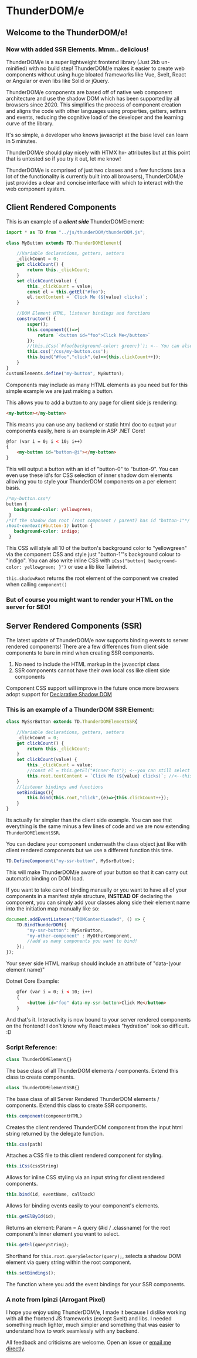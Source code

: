 # ThunderDOM/e

## Welcome to the ThunderDOM/e!
### Now with added SSR Elements. Mmm.. delicious!

ThunderDOM/e is a super lightweight frontend library (Just 2kb un-minified) with no build step! ThunderDOM/e makes it easier to create web components without using huge bloated frameworks like Vue, Svelt, React or Angular or even libs like Solid or jQuery.

ThunderDOM/e components are based off of native web component architecture and use the shadow DOM which has been supported by all browsers since 2020.
This simplifies the process of component creation and aligns the code with other languages using properties, getters, setters and events, reducing the cognitive load of the developer and the learning curve of the library.

It's so simple, a developer who knows javascript at the base level can learn in 5 minutes.

ThunderDOM/e should play nicely with HTMX hx- attributes but at this point that is untested so if you try it out, let me know!

ThunderDOM/e is comprised of just two classes and a few functions (as a lot of the functionality is currently built into all browsers), ThunderDOM/e just provides a clear and concise interface with which to interact with the web component system.

## Client Rendered Components

This is an example of a ***client side*** ThunderDOMElement:

```js
import * as TD from "../js/thunderDOM/thunderDOM.js";

class MyButton extends TD.ThunderDOMElement{

    //Variable declarations, getters, setters
    _clickCount = 0;
    get clickCount() {
        return this._clickCount;
    }
    set clickCount(value) {
        this._clickCount = value;
        const el = this.getEl("#foo");
        el.textContent = `Click Me (${value} clicks)`;
    }

    //DOM Element HTML, listener bindings and functions
    constructor() {
        super();
        this.component(()=>{
            return `<button id="foo">Click Me</button>`
        });
        //this.iCss(`#foo{background-color: green;}`); <-- You can also write inline CSS!
        this.css('/css/my-button.css');
        this.bind("#foo","click",(e)=>{this.clickCount++});
    }
}
customElements.define("my-button", MyButton);

```
Components may include as many HTML elements as you need but for this simple example we are just making a button.

This allows you to add a button to any page for client side js rendering:
```html
<my-button></my-button>
```
This means you can use any backend or static html doc to output your components easily, here is an example in ASP .NET Core!
```html
@for (var i = 0; i < 10; i++)
{
    <my-button id="button-@i"></my-button>
}
```
This will output a button with an id of "button-0" to "button-9". You can even use these id's for CSS selection of inner shadow dom elements allowing you to style your ThunderDOM components on a per element basis.
```css
/*my-button.css*/
button {
   background-color: yellowgreen;
 }
/*If the shadow dom root (root component / parent) has id "button-1"*/
:host-context(#button-1) button {
   background-color: indigo;
 }
```
This CSS will style all 10 of the button's background color to "yellowgreen" via the component CSS and style just "button-1"'s background colour to "indigo".
You can also write inline CSS with ```iCss("button{ background-color: yellowgreen; }")``` or use a lib like Tailwind.

```this.shadowRoot``` returns the root element of the component we created when calling ```component()```

### But of course you might want to render your HTML on the server for SEO!

## Server Rendered Components (SSR)

The latest update of ThunderDOM/e now supports binding events to server rendered components!
There are a few differences from client side components to bare in mind when creating SSR components.

1. No need to include the HTML markup in the javascript class
2. SSR components cannot have their own local css like client side components

Component CSS support will improve in the future once more browsers adopt support for [Declarative Shadow DOM](https://developer.chrome.com/docs/css-ui/declarative-shadow-dom)

### This is an example of a ThunderDOM SSR Element:

```js
class MySsrButton extends TD.ThunderDOMElementSSR{

    //Variable declarations, getters, setters
    _clickCount = 0;
    get clickCount() {
        return this._clickCount;
    }
    set clickCount(value) {
        this._clickCount = value;
        //const el = this.getEl("#inner-foo"); <--you can still select children
        this.root.textContent = `Click Me (${value} clicks)`; //<--this.root to select root element 
    }
    //listener bindings and functions
    setBindings(){
        this.bind(this.root,"click",(e)=>{this.clickCount++});
    }
}
```
Its actually far simpler than the client side example. You can see that everything is the same minus a few lines of code and we are now extending `ThunderDOMElementSSR`.

You can declare your component underneath the class object just like with client rendered components but we use a different function this time.
```js
TD.DefineComponent("my-ssr-button", MySsrButton);
```
This will make ThunderDOM/e aware of your button so that it can carry out automatic binding on DOM load.

If you want to take care of binding manually or you want to have all of your components in a manifest style structure, **INSTEAD OF** declaring the component, you can simply add your classes along side their element name into the initiation map manually like so:

```js
document.addEventListener("DOMContentLoaded", () => {
    TD.BindThunderDOM({
        "my-ssr-button": MySsrButton,
        "my-other-component" : MyOtherComponent,
        //add as many components you want to bind!
    });
});
```

Your sever side HTML markup should include an attribute of "data-(your element name)"

Dotnet Core Example:
```html
    @for (var i = 0; i < 10; i++)
    {
        <button id="foo" data-my-ssr-button>Click Me</button>
    }
```

And that's it. Interactivity is now bound to your server rendered components on the frontend! I don't know why React makes "hydration" look so difficult. :D

### Script Reference:
```js
class ThunderDOMElement{}
```
The base class of all ThunderDOM elements / components. Extend this class to create components.
```js
class ThunderDOMElementSSR{}
```
The base class of all Server Rendered ThunderDOM elements / components. Extend this class to create SSR components.
```js
this.component(componentHTML)
```
Creates the client rendered ThunderDOM component from the input html string returned by the delegate function.
```js
this.css(path)
```
Attaches a CSS file to this client rendered component for styling.
```js
this.iCss(cssString)
```
Allows for inline CSS styling via an input string for client rendered components.
```js
this.bind(id, eventName, callback)
```
Allows for binding events easily to your component's elements.
```js
this.getElById(id);
```
Returns an element:  Param = A query (#id / .classname) for the root component's inner element you want to select.
```js
this.getEl(queryString);
```
Shorthand for ```this.root.querySelector(query);```, selects a shadow DOM element via query string within the root component.
```js
this.setBindings();
```
The function where you add the event bindings for your SSR components.

### A note from Ipinzi (Arrogant Pixel)

I hope you enjoy using ThunderDOM/e, I made it because I dislike working with all the frontend JS frameworks (except Svelt) and libs. I needed something much lighter, much simpler and something that was easier to understand how to work seamlessly with any backend.

All feedback and criticisms are welcome. Open an issue or [email me directly](mailto:ben@arrogantpixel.com?subject=ThunderDOMe).
